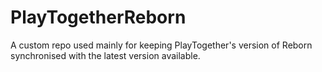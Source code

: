 # PlayTogetherReborn
A custom repo used mainly for keeping PlayTogether's version of Reborn synchronised with the latest version available.
